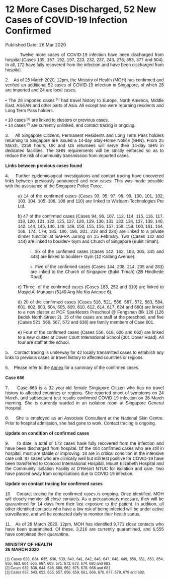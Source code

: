 <html>
    <meta http-equiv="Content-Type" content="text/html; charset=utf-8"/>
    <meta charset="utf-8"/>
    <title>12 More Cases Discharged, 52 New Cases of COVID-19 Infection Confirmed</title>
    <body><h1>12 More Cases Discharged, 52 New Cases of COVID-19 Infection Confirmed</h1>
    <p>Published Date: 26 Mar 2020</p> <p style="text-align: justify;">&nbsp; &nbsp; &nbsp;&nbsp; <span style="font-family: Arial; font-size: 14px;">Twelve more cases of COVID-19 infection have been discharged from hospital (Cases 139, 157, 192, 197, 223, 232, 237, 243, 278, 353, 377 and 504). In all, 172 have fully recovered from the infection and have been discharged from hospital.<br><br>2. &nbsp;&nbsp; </span><span style="font-family: Arial; font-size: 14px;">As of 26 March 2020, 12pm, the Ministry of Health (MOH) has confirmed and verified an additional 52 cases of COVID-19 infection in Singapore, of which 28 are imported and 24 are local cases.<br><br>•&nbsp;</span><span style="font-family: Arial; font-size: 14px;">The 28 imported cases <sup><span style="font-size: 9px;">[1]</span></sup> had travel history to Europe, North America, Middle East, ASEAN and other parts of Asia. All except two were returning residents and Long Term Pass holders.</span></p><div style="text-align: justify;"><span style="font-family: Arial; font-size: 14px;">•&nbsp;10 cases <sup><span style="font-size: 9px;">[2]&nbsp; </span></sup>are linked to clusters or previous cases.<br></span></div><div style="text-align: justify;"><span style="font-family: Arial; font-size: 14px;">•&nbsp;14 cases <sup><span style="font-size: 9px;">[3]</span></sup> are currently unlinked, and contact tracing is ongoing. </span></div><div style="text-align: justify;"><span style="font-family: Arial; font-size: 14px;"><br>3. &nbsp;&nbsp; All Singapore Citizens, Permanent Residents and Long Term Pass holders returning to Singapore are issued a 14-day Stay-Home Notice (SHN). From 25 March, 2359 hours, UK and US returnees will serve their 14-day SHN in dedicated facilities. The SHN requirements will be strictly enforced so as to reduce the risk of community transmission from imported cases.<br><br><strong></strong></span><span style="font-family: Arial; font-size: 14px;"><strong>Links between previous cases found<br></strong><br></span><span style="font-family: Arial; font-size: 14px;">4. &nbsp;&nbsp; Further epidemiological investigations and contact tracing have uncovered links between previously announced and new cases. This was made possible with the assistance of the Singapore Police Force.<br><br></span></div><div style="text-align: justify; margin-left: 40px;"><span style="font-family: Arial; font-size: 14px;">a)&nbsp;14 of the confirmed cases (Cases 93, 95, 97, 98, 99, 100, 101, 102, 103, 104, 105, 106, 108 and 110) are linked to Wizlearn Technologies Pte Ltd.</span></div><div style="text-align: justify; margin-left: 40px;"><span style="font-family: Arial; font-size: 14px;"><br>b)&nbsp;47 of the confirmed cases (Cases 94, 96, 107, 112, 114, 115, 116, 117, 118, 120, 121, 122, 125, 127, 128, 129, 130, 131, 133, 134, 137, 139, 140, 142, 144, 145, 146, 148, 149, 150, 155, 156, 157, 158, 159, 160, 161, 164, 166, 174, 179, 185, 186, 196, 201, 218 and 224) are linked to a private dinner function at SAFRA Jurong on 15 February. Two (Cases 142 and 144) are linked to boulder+ Gym and Church of Singapore (Bukit Timah).</span></div><div style="text-align: justify; margin-left: 80px;"><span style="font-family: Arial; font-size: 14px;"><br>i.&nbsp;Six of the confirmed cases (Cases 142, 162, 163, 305, 345 and 443) are linked to boulder+ Gym (12 Kallang Avenue).</span></div><div style="text-align: justify; margin-left: 80px;"><span style="font-family: Arial; font-size: 14px;"><br>ii.&nbsp;Five of the confirmed cases (Cases 144, 208, 214, 235 and 283) are linked to the Church of Singapore (Bukit Timah) (2B Hindhede Road). </span></div><div style="text-align: justify; margin-left: 40px;"><span style="font-family: Arial; font-size: 14px;"><br>c)&nbsp;Three&nbsp; of the confirmed cases (Cases 183, 252 and 310) are linked to Masjid Al-Muttaqin (5140 Ang Mo Kio Avenue 6).</span></div><div style="text-align: justify; margin-left: 40px;"><span style="font-family: Arial; font-size: 14px;"><br>d)&nbsp;20 of the confirmed cases (Cases 516, 521, 566, 567, 572, 583, 584, 601, 602, 603, 604, 605, 609, 610, 612, 614, 617, 624 and 660) are linked to a new cluster at PCF Sparkletots Preschool @ Fengshan Blk 126 (126 Bedok North Street 2). 15 of the cases are staff at the preschool, and five (Cases 521, 566, 567, 572 and 638) are family members of Case 601. </span></div><div style="text-align: justify; margin-left: 40px;"><span style="font-family: Arial; font-size: 14px;"><br>e)&nbsp;Four of the confirmed cases (Cases 556, 618, 626 and 662) are linked to a new cluster at Dover Court International School (301 Dover Road). All four are staff at the school. </span></div><div style="text-align: justify;"><span style="font-family: Arial; font-size: 14px;"><br>5. &nbsp;&nbsp; Contact tracing is underway for 42 locally transmitted cases to establish any links to previous cases or travel history to affected countries or regions.</span></div><div style="text-align: justify;"><span style="font-family: Arial; font-size: 14px;"><br>6. &nbsp;&nbsp; Please refer to the <a title="Annex - 12 More Cases Discharged, 52 New Cases of COVID-19 Infection Confirmed, 26 Mar 2020" href="/docs/librariesprovider5/pressroom/press-releases/annex---12-more-cases-discharged-52-new-cases-of-covid-19-infection-confirmed-26-mar-2020.pdf?sfvrsn=f128d355_0">Annex</a> for a summary of the confirmed cases. </span></div><div style="text-align: justify;"><span style="font-family: Arial; font-size: 14px;"><br><strong>Case 666</strong></span></div><div style="text-align: justify;"><span style="font-family: Arial; font-size: 14px;"><br>7. &nbsp;&nbsp; Case 666 is a 32 year-old female Singapore Citizen who has no travel history to affected countries or regions. She reported onset of symptoms on 24 March, and subsequent test results confirmed COVID-19 infection on 26 March morning. She is currently warded in an isolation room at Singapore General Hospital. <br><br></span><span style="font-family: Arial; font-size: 14px;">8. &nbsp;&nbsp; She is employed as an Associate Consultant at the National Skin Centre. Prior to hospital admission, she had gone to work. Contact tracing is ongoing. </span></div><div style="text-align: justify;"><span style="font-family: Arial; font-size: 14px;"><br><strong>Update on condition of confirmed cases<br></strong><br></span><span style="font-family: Arial; font-size: 14px;">9. &nbsp;&nbsp; To date, a total of 172 cases have fully recovered from the infection and have been discharged from hospital. Of the 404 confirmed cases who are still in hospital, most are stable or improving. 18 are in critical condition in the intensive care unit. 87 cases who are clinically well but still test positive for COVID-19 have been transferred to Concord International Hospital, Mount Elizabeth Hospital and the Community Isolation Facility at D’Resort NTUC for isolation and care. Two have passed away from complications due to COVID-19 infection.<br><br><strong></strong></span><span style="font-family: Arial; font-size: 14px;"><strong>Update on contact tracing for confirmed cases <br></strong><br></span><span style="font-family: Arial; font-size: 14px;">10. &nbsp; Contact tracing for the confirmed cases is ongoing. Once identified, MOH will closely monitor all close contacts. As a precautionary measure, they will be quarantined for 14 days from their last exposure to the patient. In addition, all other identified contacts who have a low risk of being infected will be under active surveillance, and will be contacted daily to monitor their health status. <br><br></span><span style="font-family: Arial; font-size: 14px;">11. &nbsp; As of 26 March 2020, 12pm, MOH has identified 9,771 close contacts who have been quarantined. Of these, 3,216 are currently quarantined, and 6,555 have completed their quarantine.</span></div><div style="text-align: justify;"><span style="font-size: 14px;"><span style="font-family: Arial;"><br><strong>MINISTRY OF HEALTH<br>26 MARCH 2020<br><br></strong><span style="font-size: 12px;">[1]&nbsp;Cases 633, 634, 635, 636, 639, 640, 641, 642, 646, 647, 648, 649, 650, 651, 653, 654, 656, 663, 664, 665, 667, 669, 671, 672, 673, 674, 680 and 683.<br>[2]&nbsp;Cases 632, 638, 644, 645, 660, 662, 675, 676, 668 and 681.<br>[3]&nbsp;Cases 637, 643, 652, 655, 657, 658, 659, 661, 666, 670, 677, 678, 679 and 682.</span></span></span></div></body>
</html>
